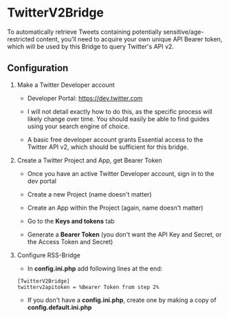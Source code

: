 TwitterV2Bridge
===============

To automatically retrieve Tweets containing potentially sensitive/age-restricted content, you'll need to acquire your own unique API Bearer token, which will be used by this Bridge to query Twitter's API v2.

Configuration
-------------

1. Make a Twitter Developer account

	- Developer Portal: https://dev.twitter.com

	- I will not detail exactly how to do this, as the specific process will likely change over time. You should easily be able to find guides using your search engine of choice.

	- A basic free developer account grants Essential access to the Twitter API v2, which should be sufficient for this bridge.

2. Create a Twitter Project and App, get Bearer Token

	- Once you have an active Twitter Developer account, sign in to the dev portal

	- Create a new Project (name doesn't matter)

	- Create an App within the Project (again, name doesn't matter)

	- Go to the **Keys and tokens** tab

	- Generate a **Bearer Token** (you don't want the API Key and Secret, or the Access Token and Secret)

3. Configure RSS-Bridge

	- In **config.ini.php** add following lines at the end:

	```
	[TwitterV2Bridge]
	twitterv2apitoken = %Bearer Token from step 2%
	```
	- If you don't have a **config.ini.php**, create one by making a copy of **config.default.ini.php**